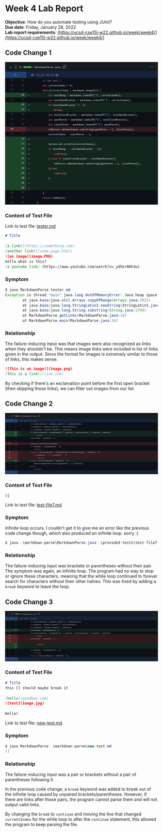 # Week 4 Lab Report
**Objective**: How do you automate testing using JUnit?  
**Due date**: Friday, January 28, 2022  
**Lab report requirements**: [https://ucsd-cse15l-w22.github.io/week/week4/](https://ucsd-cse15l-w22.github.io/week/week4/)

## Code Change 1
![Diff for code change 1](images/codechange1_diff.PNG)  

### Content of Test File
Link to test file: [tester.md](https://github.com/sprestrelski/markdown-parse/blob/main/tester.md)  

```md
# Title

[a link!](https://something.com)
[another link!](some-page.html)
![an image](image.PNG)
hello what is this?
[a youtube link] (https://www.youtube.com/watch?v=_y9hkrN9k3w)

```
### Symptom
```java
$ java MarkdownParse tester.md
Exception in thread "main" java.lang.OutOfMemoryError: Java heap space
        at java.base/java.util.Arrays.copyOfRange(Arrays.java:3822)
        at java.base/java.lang.StringLatin1.newString(StringLatin1.java:769)
        at java.base/java.lang.String.substring(String.java:2709)
        at MarkdownParse.getLinks(MarkdownParse.java:18)
        at MarkdownParse.main(MarkdownParse.java:26)
```  
### Relationship
The failure-inducing input was that images were also recognized as links when they shouldn't be. This means image links were included in list of links given in the output. Since the format for images is extremely similar to those of links, this makes sense.
```md
![This is an image!](image.png)
[This is a link!](link.com)
```
By checking if there's an exclamation point before the first open bracket (then skipping those links), we can filter out images from our list.    



## Code Change 2
![Diff for code change 2](images/codechange2_diff.PNG)  
### Content of Test File
```
)[
```
Link to test file: [test-file7.md](https://github.com/sprestrelski/markdown-parse/blob/main/provided-tests/test-file7.md)  

### Symptom  
Infinite loop occurs. I couldn't get it to give me an error like the previous code change though, which also produced an infinite loop. sorry :(
```java
$ java .\markdown-parse\MarkdownParse.java .\provided-tests\test-file7.md

```

### Relationship  
The failure-inducing input was brackets or parentheses without their pair. The symptom was again, an infinite loop. The program had no way to stop or ignore these characters, meaning that the while loop continued to forever search for characters without their other halves. This was fixed by adding a `break` keyword to leave the loop.

## Code Change 3
![Diff for code change 3](images/codechange3_diff.PNG)  
### Content of Test File
```md
# Title
this [] should maybe break it

[hello](goodbye.com)
![text](image.jpg)

Hello!
```
Link to test file: [new-test.md](https://github.com/sprestrelski/markdown-parse/blob/main/markdown-parse/new-test.md)

### Symptom  
```java
$ java MarkdownParse .\markdown-parse\new-test.md 
[]
```

### Relationship
The failure-inducing input was a pair or brackets without a pair of parentheses following it.   
  
In the previous code change, a `break` keyword was added to break out of the infinite loop caused by unpaired brackets/parentheses. However, if there are links after those pairs, the program cannot parse them and will not output valid links.  
  
By changing the `break` to `continue` and moving the line that changed `currentIndex` for the while loop to after the `continue` statement, this allowed the program to keep parsing the file.
